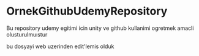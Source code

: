 # OrnekGithubUdemyRepository
Bu repository udemy egitimi icin unity ve github kullanimi ogretmek amacli olusturulmuıstur

bu dosyayi web uzerinden edit'lemis olduk
